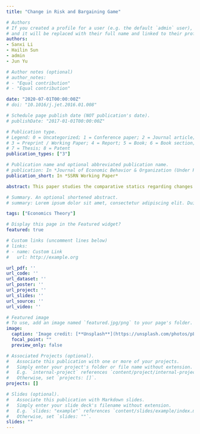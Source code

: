 ```yaml
---
title: "Change in Risk and Bargaining Game"

# Authors
# If you created a profile for a user (e.g. the default `admin` user), write the username (folder name) here
# and it will be replaced with their full name and linked to their profile.
authors:
- Sanxi Li
- Hailin Sun
- admin
- Jun Yu

# Author notes (optional)
# author_notes:
# - "Equal contribution"
# - "Equal contribution"

date: "2020-07-01T00:00:00Z"
# doi: "10.1016/j.jet.2016.01.008"

# Schedule page publish date (NOT publication's date).
# publishDate: "2017-01-01T00:00:00Z"

# Publication type.
# Legend: 0 = Uncategorized; 1 = Conference paper; 2 = Journal article;
# 3 = Preprint / Working Paper; 4 = Report; 5 = Book; 6 = Book section;
# 7 = Thesis; 8 = Patent
publication_types: ["3"]

# Publication name and optional abbreviated publication name.
# publication: In *Journal of Economic Behavior & Organization (Under Review)*
publication_short: In *SSRN Working Paper*

abstract: This paper studies the comparative statics regarding changes in risk on Nash's solution to bargaining games with stochastic outcome and disagreement points. When absolute risk tolerance is linear with constant slope, the Nash's solution to bargaining with risky outcomes and risky disagreement points can be viewed as division of divisible certainty equivalent between two risk-averse agents. We show that whether a deterioration of a bargainer's risky prospect is advantageous to his opponent often depends on whether preference displays decreasing absolute risk aversion (DARA). Specifically, for perfectly correlated risky prospects, DARA à la Arrow-Pratt works to the concavity of the joint certainty equivalent with respect to a bargainer's initial wealth or size of risky exposure; for independent risky prospects, DARA à la Ross vulnerates his risk bearing under Rothschild-Stiglitz increase in risk taking the form of adding an independent noise, both leading to the bargainer's increased propensity for risk aversion as well as the joint size of the pie. These results illuminate how individual risky prospect as well as risk preference influence the cooperating partners' income shares and thus the market equilibrum of marriage formation. We also show that this result is robust under Rubinstein's non-cooperative bargaining game.

# Summary. An optional shortened abstract.
# summary: Lorem ipsum dolor sit amet, consectetur adipiscing elit. Duis posuere tellus ac convallis placerat. Proin tincidunt magna sed ex sollicitudin condimentum.

tags: ["Economics Theory"]

# Display this page in the Featured widget?
featured: true

# Custom links (uncomment lines below)
# links:
# - name: Custom Link
#   url: http://example.org

url_pdf: ''
url_code: ''
url_dataset: ''
url_poster: ''
url_project: ''
url_slides: ''
url_source: ''
url_video: ''

# Featured image
# To use, add an image named `featured.jpg/png` to your page's folder.
image:
  caption: 'Image credit: [**Unsplash**](https://unsplash.com/photos/pLCdAaMFLTE)'
  focal_point: ""
  preview_only: false

# Associated Projects (optional).
#   Associate this publication with one or more of your projects.
#   Simply enter your project's folder or file name without extension.
#   E.g. `internal-project` references `content/project/internal-project/index.md`.
#   Otherwise, set `projects: []`.
projects: []

# Slides (optional).
#   Associate this publication with Markdown slides.
#   Simply enter your slide deck's filename without extension.
#   E.g. `slides: "example"` references `content/slides/example/index.md`.
#   Otherwise, set `slides: ""`.
slides: ""
---
```



